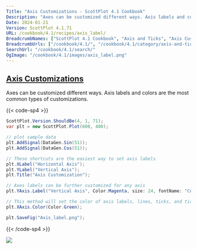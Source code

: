 ```yaml
---
Title: "Axis Customizations - ScottPlot 4.1 Cookbook"
Description: "Axes can be customized different ways. Axis labels and colors are the most common types of customizations."
Date: 2024-01-21
Version: ScottPlot 4.1.71
URL: /cookbook/4.1/recipes/axis_label/
BreadcrumbNames: ["ScottPlot 4.1 Cookbook", "Axis and Ticks", "Axis Customizations"]
BreadcrumbUrls: ["/cookbook/4.1/", "/cookbook/4.1/category/axis-and-ticks", "/cookbook/4.1/recipes/axis_label/"]
SearchUrl: "/cookbook/4.1/search/"
OgImage: "/cookbook/4.1/images/axis_label.png"
---
```


<h2><a id='axis-customizations' href='/cookbook/4.1/recipes/axis_label/'>Axis Customizations</a></h2>

Axes can be customized different ways. Axis labels and colors are the most common types of customizations.

{{< code-sp4 >}}

```cs
ScottPlot.Version.ShouldBe(4, 1, 71);
var plt = new ScottPlot.Plot(600, 400);

// plot sample data
plt.AddSignal(DataGen.Sin(51));
plt.AddSignal(DataGen.Cos(51));

// These shortcuts are the easiest way to set axis labels
plt.XLabel("Horizontal Axis");
plt.YLabel("Vertical Axis");
plt.Title("Axis Customization");

// Axes labels can be further customized for any axis
plt.YAxis.Label("Vertical Axis", Color.Magenta, size: 24, fontName: "Comic Sans MS");

// This method will set the color of axis labels, lines, ticks, and tick labels
plt.XAxis.Color(Color.Green);

plt.SaveFig("Axis_label.png");
```

{{< /code-sp4 >}}

<img src='../../images/axis_label.png' class='d-block mx-auto my-5' />


